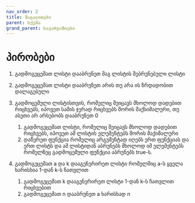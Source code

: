 ```yaml
---
nav_order: 2
title: მაგალითები
parent: სქემა
grand_parent: სავარჯიშოები
---
```


# პირობები

1. გადმოგეცემათ ლისტი დააბრუნეთ მაგ ლისტის შებრუნებული ლისტი

2. გადმოგეცემათ ლისტი დააბრუნეთ არის თუ არა ის ზრდადობით დალაგებული

3. გადმოცემული ლისტისთვის, რომელიც შეიცავს მხოლოდ დადებით რიცხვებს, იპოვეთ სამის ჯერად რიცხვებს შორის მაქსიმალური, თუ ასეთი არ არსებობს დააბრუნეთ 0

   1. გადმოგეცემათ ლისტი, რომელიც შეიცავს მხოლოდ დადებით რიცხვებს, იპოვეთ ამ ლისტის ელემენტებს შორის მაქიმალური
   2. დაწერეთ ფუნქცია რომელიც არგუმენტად იღებს ერთ ფუნქციას და ერთ ლისტს და ამ ლისტიდან აბრუნებს მხოლოდ იმ ელემენტებს რომელზეც გადმოცემული ფუნქცია აბრუნებს true-ს.

4. გადმოგეცემათ a და k დააგენერირეთ ლისტი რომელშიც a-ს ყველა ხარისხია 1-დან k-ს ჩათვლით
   1. გადმოგეცემათ k დააგენერირეთ ლისტი 1-დან k-ს ჩათვლით რიცხვებით
   2. გადმოგეცემათ n დააბრუნეთ a ხარისხად n
